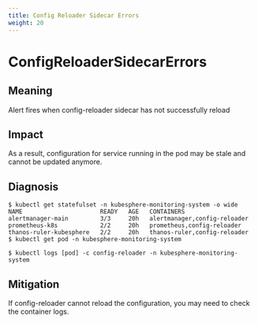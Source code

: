 ```yaml
---
title: Config Reloader Sidecar Errors
weight: 20
---
```

# ConfigReloaderSidecarErrors

## Meaning

Alert fires when config-reloader sidecar has not successfully reload

## Impact

As a result, configuration for service running in the pod may be stale and cannot be updated anymore.

## Diagnosis

```console
$ kubectl get statefulset -n kubesphere-monitoring-system -o wide
NAME                      READY   AGE   CONTAINERS                   
alertmanager-main         3/3     20h   alertmanager,config-reloader  
prometheus-k8s            2/2     20h   prometheus,config-reloader    
thanos-ruler-kubesphere   2/2     20h   thanos-ruler,config-reloader
$ kubectl get pod -n kubesphere-monitoring-system

$ kubectl logs [pod] -c config-reloader -n kubesphere-monitoring-system
```

## Mitigation

If config-reloader cannot reload the configuration, you may need to check the container logs.